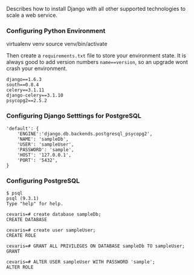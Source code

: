 Describes how to install Django with all other supported technologies to scale a web service. 

<!--more-->


### Configuring Python Environment

  virtualenv venv
  source venv/bin/activate

Then create a `requirements.txt` file to store your environment state. It is always good to add version numbers `name==version`, so an upgrade wont crash your environment.

    django==1.6.3
    south==0.8.4
    celery==3.1.11
    django-celery==3.1.10
    psycopg2==2.5.2




### Configuring Django Setttings for PostgreSQL
    'default': {
        'ENGINE':'django.db.backends.postgresql_psycopg2',
      	'NAME': 'sampleDb',
        'USER': 'sampleUser',
        'PASSWORD': 'sample',
        'HOST': '127.0.0.1',
        'PORT': '5432',
    }



### Configuring PostgreSQL

    $ psql
    psql (9.3.1)
    Type "help" for help.

    cevaris=# create database sampleDb;
    CREATE DATABASE

    cevaris=# create user sampleUser;
    CREATE ROLE

    cevaris=# GRANT ALL PRIVILEGES ON DATABASE sampleDb TO sampleUser;
    GRANT

    cevaris=# ALTER USER sampleUser WITH PASSWORD 'sample';
    ALTER ROLE
